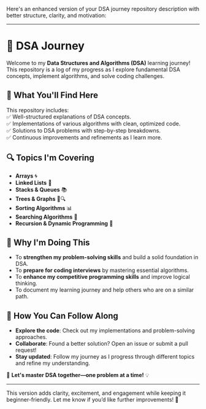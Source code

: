 Here's an enhanced version of your DSA journey repository description with better structure, clarity, and motivation:  

---

# 🚀 DSA Journey  

Welcome to my **Data Structures and Algorithms (DSA)** learning journey! This repository is a log of my progress as I explore fundamental DSA concepts, implement algorithms, and solve coding challenges.  

## 📌 What You'll Find Here  
This repository includes:  
✅ Well-structured explanations of DSA concepts.  
✅ Implementations of various algorithms with clean, optimized code.  
✅ Solutions to DSA problems with step-by-step breakdowns.  
✅ Continuous improvements and refinements as I learn more.  

## 🔍 Topics I'm Covering  
- **Arrays** 🌀  
- **Linked Lists** 🔗  
- **Stacks & Queues** 📚  
- **Trees & Graphs** 🌳🔍  
- **Sorting Algorithms** 📊  
- **Searching Algorithms** 🔎  
- **Recursion & Dynamic Programming** 🔄  

## 🎯 Why I'm Doing This  
- To **strengthen my problem-solving skills** and build a solid foundation in DSA.  
- To **prepare for coding interviews** by mastering essential algorithms.  
- To **enhance my competitive programming skills** and improve logical thinking.  
- To document my learning journey and help others who are on a similar path.  

## 🤝 How You Can Follow Along  
- **Explore the code**: Check out my implementations and problem-solving approaches.  
- **Collaborate**: Found a better solution? Open an issue or submit a pull request!  
- **Stay updated**: Follow my journey as I progress through different topics and refine my understanding.  

🚀 **Let's master DSA together—one problem at a time!** 💡  

---

This version adds clarity, excitement, and engagement while keeping it beginner-friendly. Let me know if you’d like further improvements! 🚀
